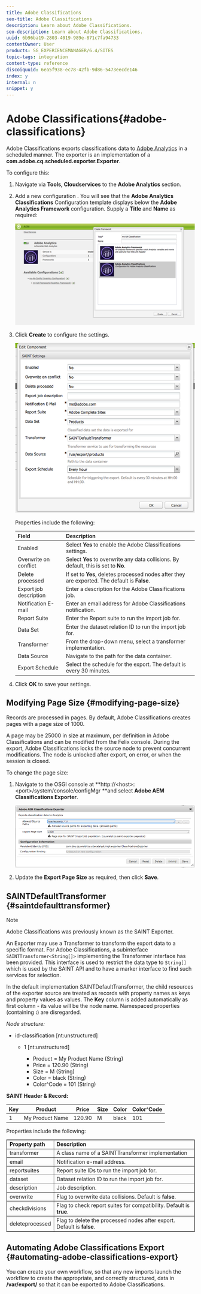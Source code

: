 ```yaml
---
title: Adobe Classifications
seo-title: Adobe Classifications
description: Learn about Adobe Classifications.
seo-description: Learn about Adobe Classifications.
uuid: 6b96ba19-2803-4019-989e-871c7fa94733
contentOwner: User
products: SG_EXPERIENCEMANAGER/6.4/SITES
topic-tags: integration
content-type: reference
discoiquuid: 6ea5f938-ec78-42fb-9d86-5473eecde146
index: y
internal: n
snippet: y
---
```


# Adobe Classifications{#adobe-classifications}

Adobe Classifications exports classifications data to [Adobe Analytics](../../../sites/administering/using/adobeanalytics.md) in a scheduled manner. The exporter is an implementation of a **com.adobe.cq.scheduled.exporter.Exporter**.

To configure this:

1. Navigate via **Tools, Cloudservices** to the **Adobe Analytics** section.
1. Add a new configuration . You will see that the **Adobe Analytics Classifications** Configuration template displays below the **Adobe Analytics Framework** configuration. Supply a **Title** and **Name** as required:

   ![](assets/aa-25.png)

1. Click **Create** to configure the settings.

   ![](assets/chlimage_1-1.png)

   Properties include the following:

   | **Field** |**Description** |
   |---|---|
   | Enabled |Select **Yes** to enable the Adobe Classifications settings. |
   | Overwrite on conflict |Select **Yes** to overwrite any data collisions. By default, this is set to **No**. |
   | Delete processed |If set to **Yes**, deletes processed nodes after they are exported. The default is **False**. |
   | Export job description |Enter a description for the Adobe Classifications job. |
   | Notification E-mail |Enter an email address for Adobe Classifications notification. |
   | Report Suite |Enter the Report suite to run the import job for. |
   | Data Set |Enter the dataset relation ID to run the import job for. |
   | Transformer |From the drop-down menu, select a transformer implementation. |
   | Data Source |Navigate to the path for the data container. |
   | Export Schedule |Select the schedule for the export. The default is every 30 minutes. |

1. Click **OK** to save your settings.

## Modifying Page Size {#modifying-page-size}

Records are processed in pages. By default, Adobe Classifications creates pages with a page size of 1000.

A page may be 25000 in size at maximum, per definition in Adobe Classifications and can be modified from the Felix console. During the export, Adobe Classifications locks the source node to prevent concurrent modifications. The node is unlocked after export, on error, or when the session is closed.

To change the page size:

1. Navigate to the OSGI console at **http://&lt;host&gt;:&lt;port&gt;/system/console/configMgr **and select **Adobe AEM Classifications Exporter**.

   ![](assets/aa-26.png)

1. Update the **Export Page Size** as required, then click **Save**.

## SAINTDefaultTransformer {#saintdefaulttransformer}

>[!NOTE]
>
>Adobe Classifications was previously known as the SAINT Exporter.

An Exporter may use a Transformer to transform the export data to a specific format. For Adobe Classifications, a subinterface `SAINTTransformer<String[]>` implementing the Transformer interface has been provided. This interface is used to restrict the data type to `String[]` which is used by the SAINT API and to have a marker interface to find such services for selection.

In the default implementation SAINTDefaultTransformer, the child resources of the exporter source are treated as records with property names as keys and property values as values. The **Key** column is added automatically as first column - its value will be the node name. Namespaced properties (containing **:**) are disregarded.

*Node structure:*

* id-classification [nt:unstructured]

    * 1 [nt:unstructured]

        * Product = ﻿﻿My Product Name (String)
        * Price = 120.90 (String)
        * Size = M (String)
        * Color = black (String)
        * Color^Code = 101 (String)

**SAINT Header & Record:**

| **Key** |**Product** |**Price** |**Size** |**Color** |**Color^Code** |
|---|---|---|---|---|---|
| 1 |My Product Name |120.90 |M |black |101 |

Properties include the following:

<table border="1" cellpadding="1" cellspacing="0" width="100%"> 
 <tbody> 
  <tr> 
   <td><strong>Property path</strong></td> 
   <td><strong>Description</strong></td> 
  </tr> 
  <tr> 
   <td>transformer</td> 
   <td>A class name of a SAINTTransformer implementation</td> 
  </tr> 
  <tr> 
   <td>email</td> 
   <td>Notification e-mail address.</td> 
  </tr> 
  <tr> 
   <td>reportsuites</td> 
   <td>Report suite IDs to run the import job for. </td> 
  </tr> 
  <tr> 
   <td>dataset</td> 
   <td>Dataset relation ID to run the import job for. </td> 
  </tr> 
  <tr> 
   <td>description</td> 
   <td>Job description. <br /> </td> 
  </tr> 
  <tr> 
   <td>overwrite</td> 
   <td>Flag to overwrite data collisions. Default is <strong>false</strong>.</td> 
  </tr> 
  <tr> 
   <td>checkdivisions</td> 
   <td>Flag to check report suites for compatibility. Default is <strong>true</strong>.</td> 
  </tr> 
  <tr> 
   <td>deleteprocessed</td> 
   <td>Flag to delete the processed nodes after export. Default is <strong>false</strong>.</td> 
  </tr> 
 </tbody> 
</table>

## Automating Adobe Classifications Export {#automating-adobe-classifications-export}

You can create your own workflow, so that any new imports launch the workflow to create the appropriate, and correctly structured, data in **/var/export/** so that it can be exported to Adobe Classifications.
